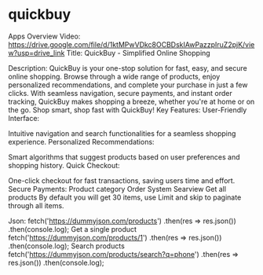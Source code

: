# quickbuy

Apps Overview Video: https://drive.google.com/file/d/1ktMPwVDkc8OCBDskIAwPazzpIruZ2pjK/view?usp=drive_link
Title:
QuickBuy - Simplified Online Shopping

Description:
QuickBuy is your one-stop solution for fast, easy, and secure online shopping. Browse through a wide range of products, enjoy personalized recommendations, and complete your purchase in just a few clicks. With seamless navigation, secure payments, and instant order tracking, QuickBuy makes shopping a breeze, whether you're at home or on the go. Shop smart, shop fast with QuickBuy!
Key Features:
User-Friendly Interface:

Intuitive navigation and search functionalities for a seamless shopping experience.
Personalized Recommendations:

Smart algorithms that suggest products based on user preferences and shopping history.
Quick Checkout:

One-click checkout for fast transactions, saving users time and effort.
Secure Payments:
Product category 
Order System
Searview
Get all products
By default you will get 30 items, use Limit and skip to paginate through all items.

Json:
fetch('https://dummyjson.com/products')
.then(res => res.json())
.then(console.log);
Get a single product
fetch('https://dummyjson.com/products/1')
.then(res => res.json())
.then(console.log);
Search products
fetch('https://dummyjson.com/products/search?q=phone')
.then(res => res.json())
.then(console.log);
